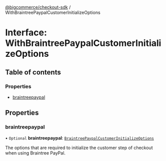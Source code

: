 [@bigcommerce/checkout-sdk](../README.md) / WithBraintreePaypalCustomerInitializeOptions

# Interface: WithBraintreePaypalCustomerInitializeOptions

## Table of contents

### Properties

- [braintreepaypal](WithBraintreePaypalCustomerInitializeOptions.md#braintreepaypal)

## Properties

### braintreepaypal

• `Optional` **braintreepaypal**: [`BraintreePaypalCustomerInitializeOptions`](BraintreePaypalCustomerInitializeOptions.md)

The options that are required to initialize the customer step of checkout
when using Braintree PayPal.
